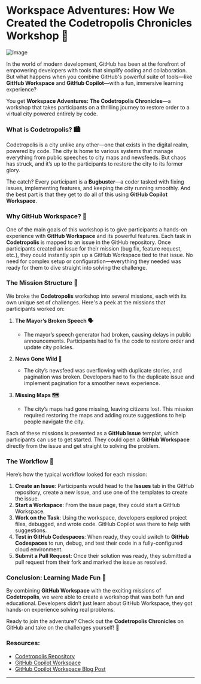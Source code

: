 
# **Workspace Adventures: How We Created the Codetropolis Chronicles Workshop 🚀** 

![Image](https://github.com/user-attachments/assets/93d417a9-0fc3-4e25-b7c2-249918413449)

In the world of modern development, GitHub has been at the forefront of empowering developers with tools that simplify coding and collaboration. But what happens when you combine GitHub's powerful suite of tools—like **GitHub Workspace** and **GitHub Copilot**—with a fun, immersive learning experience?

You get **Workspace Adventures: The Codetropolis Chronicles**—a workshop that takes participants on a thrilling journey to restore order to a virtual city powered entirely by code.

### **What is Codetropolis? 🏙️**

Codetropolis is a city unlike any other—one that exists in the digital realm, powered by code. The city is home to various systems that manage everything from public speeches to city maps and newsfeeds. But chaos has struck, and it’s up to the participants to restore the city to its former glory.

The catch? Every participant is a **Bugbuster**—a coder tasked with fixing issues, implementing features, and keeping the city running smoothly. And the best part is that they get to do all of this using **GitHub Copilot Workspace**.

### **Why GitHub Workspace? 🔧**

One of the main goals of this workshop is to give participants a hands-on experience with **GitHub Workspace** and its powerful features. Each task in **Codetropolis** is mapped to an issue in the GitHub repository. Once participants created an issue for their mission (bug fix, feature request, etc.), they could instantly spin up a GitHub Workspace tied to that issue. No need for complex setup or configuration—everything they needed was ready for them to dive straight into solving the challenge.

### **The Mission Structure 🚀**

We broke the **Codetropolis** workshop into several missions, each with its own unique set of challenges. Here's a peek at the missions that participants worked on:

1.  **The Mayor’s Broken Speech 🗣️**
    -   The mayor’s speech generator had broken, causing delays in public announcements. Participants had to fix the code to restore order and update city policies.
    
2.  **News Gone Wild 📰**
    -   The city’s newsfeed was overflowing with duplicate stories, and pagination was broken. Developers had to fix the duplicate issue and implement pagination for a smoother news experience.
    
3.  **Missing Maps 🗺️**
    -   The city’s maps had gone missing, leaving citizens lost. This mission required restoring the maps and adding route suggestions to help people navigate the city.

Each of these missions is presented as a **GitHub Issue** templat, which participants can use to get started. They could open a **GitHub Workspace** directly from the issue and get straight to solving the problem.

### **The Workflow 🚀**

Here’s how the typical workflow looked for each mission:
1.  **Create an Issue**: Participants would head to the **Issues** tab in the GitHub repository, create a new issue, and use one of the templates to create the issue.
2.  **Start a Workspace**: From the issue page, they could start a GitHub Workspace.
3.  **Work on the Task**: Using the workspace, developers explored project files, debugged, and wrote code. GitHub Copilot was there to help with suggestions.
4.  **Test in GitHub Codespaces**: When ready, they could switch to **GitHub Codespaces** to run, debug, and test their code in a fully-configured cloud environment.
5.  **Submit a Pull Request**: Once their solution was ready, they submitted a pull request from their fork and marked the issue as resolved.

### **Conclusion: Learning Made Fun 🎉**

By combining **GitHub Workspace** with the exciting missions of **Codetropolis**, we were able to create a workshop that was both fun and educational. Developers didn’t just learn about GitHub Workspace, they got hands-on experience solving real problems.

Ready to join the adventure? Check out the **Codetropolis Chronicles** on GitHub and take on the challenges yourself! 🚀

### **Resources**:
-   [Codetropolis Repository](https://github.com/galadril/WorkspacesAdventures)
-   [GitHub Copilot Workspace](https://githubnext.com/projects/copilot-workspace/)
-   [GitHub Copilot Workspace Blog Post](https://github.blog/news-insights/product-news/github-copilot-workspace/)

----------

